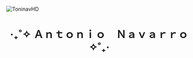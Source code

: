 ![ToninavHD](https://github.com/toninavhd/img_Presentacion/blob/main/sssssssLOWQ.png)

<center><h1> ‎‧₊˚✧ Ａｎｔｏｎｉｏ　Ｎａｖａｒｒｏ ✧˚₊‧ </h1></center>

<!--
**toninavhd/toninavhd** is a ✨ _special_ ✨ repository because its `README.md` (this file) appears on your GitHub profile.
Here are some ideas to get you started:
- 🔭 I’m currently working on ...
- 🌱 I’m currently learning ...
- 👯 I’m looking to collaborate on ...
- 🤔 I’m looking for help with ...
- 💬 Ask me about ...
- 📫 How to reach me: ...
- 😄 Pronouns: ...
- ⚡ Fun fact: ...
-->
